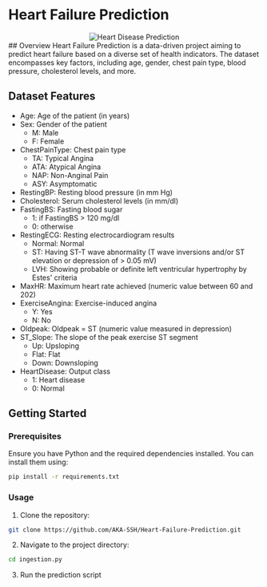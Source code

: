 # Heart Failure Prediction
<div align= "center">
    <img src= "https://i.imgur.com/qJYdHpX.png" alt= "Heart Disease Prediction">
</div>
## Overview
Heart Failure Prediction is a data-driven project aiming to predict heart failure based on a diverse set of health indicators. The dataset encompasses key factors, including age, gender, chest pain type, blood pressure, cholesterol levels, and more.

## Dataset Features
- Age: Age of the patient (in years)
- Sex: Gender of the patient
    - M: Male
    - F: Female
- ChestPainType: Chest pain type
    - TA: Typical Angina
    - ATA: Atypical Angina
    - NAP: Non-Anginal Pain
    - ASY: Asymptomatic
- RestingBP: Resting blood pressure (in mm Hg)
- Cholesterol: Serum cholesterol levels (in mm/dl)
- FastingBS: Fasting blood sugar
    - 1: if FastingBS > 120 mg/dl
    - 0: otherwise
- RestingECG: Resting electrocardiogram results
    - Normal: Normal
    - ST: Having ST-T wave abnormality (T wave inversions and/or ST elevation or depression of > 0.05 mV)
    - LVH: Showing probable or definite left ventricular hypertrophy by Estes' criteria
- MaxHR: Maximum heart rate achieved (numeric value between 60 and 202)
- ExerciseAngina: Exercise-induced angina
    - Y: Yes
    - N: No
- Oldpeak: Oldpeak = ST (numeric value measured in depression)
- ST_Slope: The slope of the peak exercise ST segment
    - Up: Upsloping
    - Flat: Flat
    - Down: Downsloping
- HeartDisease: Output class
    - 1: Heart disease
    - 0: Normal

## Getting Started
### Prerequisites
Ensure you have Python and the required dependencies installed. You can install them using:
```bash
pip install -r requirements.txt
```

### Usage
1. Clone the repository:
```bash
git clone https://github.com/AKA-SSH/Heart-Failure-Prediction.git
```
2. Navigate to the project directory:
```bash
cd ingestion.py
```
3. Run the prediction script
